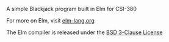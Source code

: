 A simple Blackjack program built in Elm for CSI-380

For more on Elm, visit [elm-lang.org](https://elm-lang.org/)

The Elm compiler is released under the [BSD 3-Clause License](https://github.com/elm/compiler/blob/master/LICENSE) 
